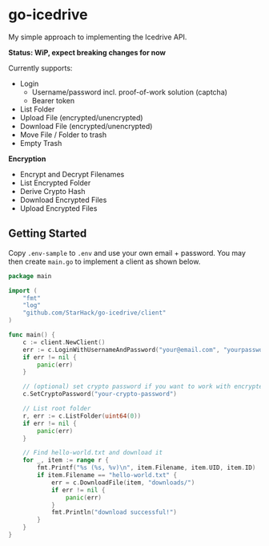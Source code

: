 # go-icedrive

My simple approach to implementing the Icedrive API.

**Status: WiP, expect breaking changes for now**

Currently supports:

- Login
  - Username/password incl. proof-of-work solution (captcha)
  - Bearer token
- List Folder
- Upload File (encrypted/unencrypted)
- Download File (encrypted/unencrypted)
- Move File / Folder to trash
- Empty Trash

**Encryption**

- Encrypt and Decrypt Filenames
- List Encrypted Folder
- Derive Crypto Hash
- Download Encrypted Files
- Upload Encrypted Files

## Getting Started

Copy `.env-sample` to `.env` and use your own email + password. You may then create `main.go` to implement a client as shown below.

```go
package main

import (
	"fmt"
	"log"
	"github.com/StarHack/go-icedrive/client"
)

func main() {
	c := client.NewClient()
	err := c.LoginWithUsernameAndPassword("your@email.com", "yourpassword")
	if err != nil {
		panic(err)
	}

	// (optional) set crypto password if you want to work with encrypted content
	c.SetCryptoPassword("your-crypto-password")

	// List root folder
	r, err := c.ListFolder(uint64(0))
	if err != nil {
		panic(err)
	}

	// Find hello-world.txt and download it
	for _, item := range r {
		fmt.Printf("%s (%s, %v)\n", item.Filename, item.UID, item.ID)
		if item.Filename == "hello-world.txt" {
			err = c.DownloadFile(item, "downloads/")
			if err != nil {
				panic(err)
			}
			fmt.Println("download successful!")
		}
	}
}

```
